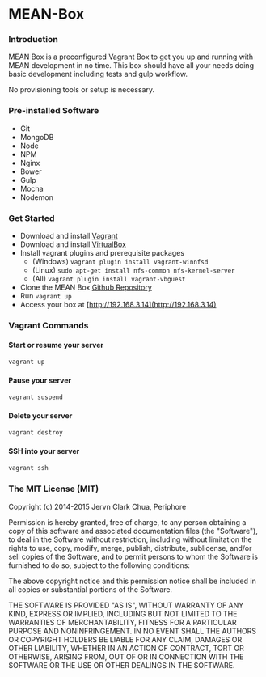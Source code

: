 # MEAN-Box

### Introduction

MEAN Box is a preconfigured Vagrant Box to get you up and running with MEAN development in no time. This box should have all your needs doing basic development including tests and gulp workflow.

No provisioning tools or setup is necessary.

### Pre-installed Software

- Git
- MongoDB
- Node
- NPM
- Nginx
- Bower
- Gulp
- Mocha
- Nodemon

### Get Started

- Download and install [Vagrant](https://vagrantup.com)
- Download and install [VirtualBox](https://www.virtualbox.org)
- Install vagrant plugins and prerequisite packages
  - (Windows) ``` vagrant plugin install vagrant-winnfsd ```
  - (Linux) ``` sudo apt-get install nfs-common nfs-kernel-server ```
  - (All) ``` vagrant plugin install vagrant-vbguest ```
- Clone the MEAN Box [Github Repository](https://github.com/periphore/mean-box)
- Run ``` vagrant up ```
- Access your box at [http://192.168.3.14](http://192.168.3.14)

### Vagrant Commands

#### Start or resume your server
```bash
vagrant up
```

#### Pause your server
```bash
vagrant suspend
```

#### Delete your server
```bash
vagrant destroy
```

#### SSH into your server
```bash
vagrant ssh
```

### The MIT License (MIT)

Copyright (c) 2014-2015 Jervn Clark Chua, Periphore

Permission is hereby granted, free of charge, to any person obtaining a copy of this software and associated documentation files (the "Software"), to deal in the Software without restriction, including without limitation the rights to use, copy, modify, merge, publish, distribute, sublicense, and/or sell copies of the Software, and to permit persons to whom the Software is furnished to do so, subject to the following conditions:

The above copyright notice and this permission notice shall be included in all copies or substantial portions of the Software.

THE SOFTWARE IS PROVIDED "AS IS", WITHOUT WARRANTY OF ANY KIND, EXPRESS OR IMPLIED, INCLUDING BUT NOT LIMITED TO THE WARRANTIES OF MERCHANTABILITY, FITNESS FOR A PARTICULAR PURPOSE AND NONINFRINGEMENT. IN NO EVENT SHALL THE AUTHORS OR COPYRIGHT HOLDERS BE LIABLE FOR ANY CLAIM, DAMAGES OR OTHER LIABILITY, WHETHER IN AN ACTION OF CONTRACT, TORT OR OTHERWISE, ARISING FROM, OUT OF OR IN CONNECTION WITH THE SOFTWARE OR THE USE OR OTHER DEALINGS IN THE SOFTWARE.
